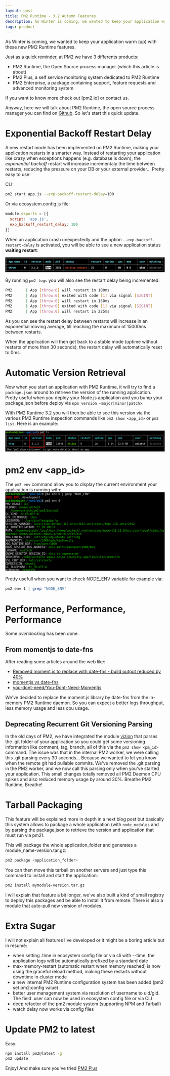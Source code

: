 ```yaml
---
layout: post
title: PM2 Runtime - 3.2 Autumn Features
description: As Winter is coming, we wanted to keep your application warm (up) with these new PM2 Runtime features
tags: product
---
```


As Winter is coming, we wanted to keep your application warm (up) with these new PM2 Runtime features.

Just as a quick reminder, at PM2 we have 3 differents products:

- PM2 Runtime, the Open Source process manager (which this article is about)
- PM2 Plus, a self service monitoring system dedicated to PM2 Runtime
- PM2 Enterprise, a package containing support, feature requests and advanced monitoring system

If you want to know more check out [pm2.io] or contact us.

Anyway, here we will talk about PM2 Runtime, the open source process manager you can find on [Github](https://github.com/Unitech/pm2). So let's start this quick update.

# Exponential Backoff Restart Delay

A new restart mode has been implemented on PM2 Runtime, making your application restarts in a smarter way. Instead of restarting your application like crazy when exceptions happens (e.g. database is down), the *exponential backoff* restart will increase incrementaly the time between restarts, reducing the pressure on your DB or your external provider... Pretty easy to use:

CLI:

```bash
pm2 start app.js --exp-backoff-restart-delay=100
```

Or via ecosystem.config.js file:

```js
module.exports = [{
  script: 'app.js',
  exp_backoff_restart_delay: 100
}]
```

When an application crash unexpectedly and the option `--exp-backoff-restart-delay` is activated, you will be able to see a new application status **waiting restart**:

![cli awaiting restart](/images/2018-10-3-PM2-Runtime-3-2-Autumn-Features/pm2-throw.png)

By running `pm2 logs` you will also see the restart delay being incremented:

```bash
PM2      | App [throw:0] will restart in 100ms
PM2      | App [throw:0] exited with code [1] via signal [SIGINT]
PM2      | App [throw:0] will restart in 150ms
PM2      | App [throw:0] exited with code [1] via signal [SIGINT]
PM2      | App [throw:0] will restart in 225ms
```

As you can see the restart delay between restarts will increase in an exponential moving average, till reaching the maximum of 15000ms between restarts.

When the application will then get back to a stable mode (uptime without restarts of more than 30 seconds), the restart delay will automatically reset to 0ms.

# Automatic Version Retrieval

Now when you start an application with PM2 Runtime, it will try to find a `package.json` around to retrieve the version of the running application. Pretty useful when you deploy your Node.js application and you bump your package.json before deploy via `npm version <major|minor|patch>`.

With PM2 Runtime 3.2 you will then be able to see this version via the various PM2 Runtime inspection commands like `pm2 show <app_id>` or `pm2 list`. Here is an example:

![cli show version](/images/2018-10-3-PM2-Runtime-3-2-Autumn-Features/pm2-version.png)

# pm2 env <app_id>

The `pm2 env` command allow you to display the current environment your application is running with:
![cli pm2 env](/images/2018-10-3-PM2-Runtime-3-2-Autumn-Features/pm2-env.png)

Pretty usefull when you want to check NODE_ENV variable for example via:

```bash
pm2 env 1 | grep "NODE_ENV"
```

# Performance, Performance, Performance
Some *overclocking* has been done.

## From momentjs to date-fns
After reading some articles around the web like:

- [Removed moment.js to replace with date-fns - build output reduced by 40%](https://github.com/oysterprotocol/webnode/pull/116)
- [momentjs vs date-fns](https://medium.com/@k2u4yt/momentjs-vs-date-fns-6bddc7bfa21e)
- [you-dont-need/You-Dont-Need-Momentjs](https://github.com/you-dont-need/You-Dont-Need-Momentjs)

We've decided to replace the moment.js library by date-fns from the in-memory PM2 Runtime daemon. So you can expect a better logs throughput, less memory usage and less cpu usage.

## Deprecating Recurrent Git Versioning Parsing

In the old days of PM2, we have integrated the module [vizion](https://www.npmjs.com/package/vizion) that parses the .git folder of your application so you could get some versioning information like comment, tag, branch, all of this via the `pm2 show <pm_id>` command. The issue was that in the internal PM2 worker, we were calling this .git parsing every 30 seconds... Because we wanted to let you know when the remote git had pullable commits. We've removed the .git parsing in the PM2 worker, and we now call this parsing only when you've started your application. This small changes totally removed all PM2 Daemon CPU spikes and also reduced memory usage by around 30%. Breathe PM2 Runtime, Breathe!

# Tarball Packaging

This feature will be explained more in depth in a next blog post but basically this system allows to package a whole application (with `node_modules` and by parsing the package.json to retrieve the version and application that must run via pm2).

This will package the whole application_folder and generates a module_name-version.tar.gz:

```bash
pm2 package <application_folder>
```

You can then move this tarball on another servers and just type this command to install and start the application:

```bash
pm2 install mymodule-version.tar.gz
```

I will explain that feature a bit longer, we've also built a kind of small registry to deploy this packages and be able to install it from remote. There is also a module that auto-pull new version of modules.

# Extra Sugar

I will not explain all features I've developed or it might be a boring article but in resumé:

- when setting .time in ecosystem config file or via cli with --time, the application logs will be automatically prefixed by a standard date
- max-memory-restart (automatic restart when memory reached) is now using the graceful reload method, making these restarts without downtime in cluster mode
- a new internal PM2 Runtime configuration system has been added (pm2 set pm2:config value)
- better user management system via resolution of username to uid/gid. The field .user can now be used in ecosystem config file or via CLI
- deep refactor of the pm2 module system (supporting NPM and Tarball)
- watch delay now works via config files

# Update PM2 to latest

Easy:

```bash
npm install pm2@latest -g
pm2 update
```

Enjoy! And make sure you've tried [PM2 Plus](https://id.keymetrics.io/api/oauth/register)